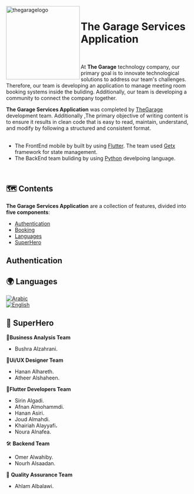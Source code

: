 <img align="left" width="200" height="full" src="https://github.com/afnanalmohd/uploadeImge/assets/53023171/a43b6c06-1ba8-43ed-9e5d-9e8eae93276e" alt="thegaragelogo" >

# The Garage Services Application


<br>

At  **The Garage** technology company, our primary goal is to innovate technological solutions to address our team's challenges. Therefore, our team is developing an application to manage meeting room booking systems inside the buliding. Additionally, our team is developing a community to connect the company together.
<br>

**The Garage Services Application** was completed by <a href="https://thegarage.sa">TheGarage</a> development team. Additionally ,The primary objective of writing 
content is to ensure it results in clean code that is easy to read, maintain, understand, and modify by following a structured and consistent format.
<br>
<br>
- The FrontEnd mobile by built by using <a href="https://docs.flutter.dev/get-started/install"> Flutter</a>.
The team used <a href="https://pub.dev/packages/get">Getx</a> framework for state management.
- The BackEnd team buliding by using <a href="https://www.python.org/doc/">Python</a> develpoing language.









<br>

## 🗺️ Contents

**The Garage Services Application** are a collection of features, divided into **five components**:
</b></b>

- [Authentication](#authentication)
- [Booking](#booking)
- [Languages](#languages) 
- [SuperHero](#team) 


## Authentication <a id="authentication"></a>





## 🌍 Languages <a id="languages"></a>

[![Arabic](https://img.shields.io/badge/Language-Arabic-blue?style=for-the-badge)](README.md)
<br>
[![English](https://img.shields.io/badge/Language-English-yellow?style=for-the-badge)](README.md)


## 🚀 SuperHero <a id="team"></a>   

📑**Business Analysis Team** 
  - Bushra Alzahrani.

🎨**Ui/UX Designer Team** 
  - Hanan Alhareth.
  - Atheer Alshaheen.

📱**Flutter Developers Team**
      
 -  Sirin Algadi.
 -  Afnan Almohammdi. 
 -  Hanan Asiri.
 -  Joud Almahdi.
 -  Khairiah Alayyafi،
 -  Noura Alnafea.

🛠️ **Backend Team** 
 -  Omer Alwahiby.
 -  Nourh Alsaadan.

🔦 **Quality Assurance Team**
 -  Ahlam Albalawi.

  



